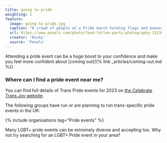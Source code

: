 ```yaml
---
title: going to pride
weighting: 1
feature:
  image: going-to-pride.jpg
  caption: "A crowd of people at a Pride march holding flags and banners"
  url: https://www.pexels.com/photo/food-follow-party-photography-13230418/
  creator: 'Ducky'
  source: 'Pexels'
---
```


Attending a pride event can be a huge boost to your confidence and make you feel more confident about [coming out]({% link _articles/coming-out.md %}). 

### Where can I find a pride event near me?

You can find full details of Trans Pride events for 2023 on [the Celebrate Trans Joy website](https://www.celebratetransjoy.co.uk/trans-prides-2023).

The following groups have run or are planning to run trans-specific pride events in the UK:

{% include organisations tag="Pride events" %}

Many LGBT+ pride events can be extremely diverse and accepting too. Why not try searching for an LGBT+ Pride event in your area?
